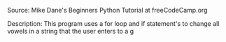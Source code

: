 Source: Mike Dane's Beginners Python Tutorial at freeCodeCamp.org

Description: This program uses a for loop and if statement's to
change all vowels in a string that the user enters to a g
